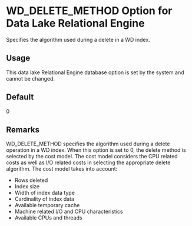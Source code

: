 <!-- loioa668acaf84f21015bb88a6eb8a856991 -->

# WD\_DELETE\_METHOD Option for Data Lake Relational Engine

Specifies the algorithm used during a delete in a WD index.



<a name="loioa668acaf84f21015bb88a6eb8a856991__section_rv2_mvs_swb"/>

## Usage

This data lake Relational Engine database option is set by the system and cannot be changed.



<a name="loioa668acaf84f21015bb88a6eb8a856991__iq_refso_1090"/>

## Default

0



<a name="loioa668acaf84f21015bb88a6eb8a856991__iq_refso_1092"/>

## Remarks

WD\_DELETE\_METHOD specifies the algorithm used during a delete operation in a WD index. When this option is set to 0, the delete method is selected by the cost model. The cost model considers the CPU related costs as well as I/O related costs in selecting the appropriate delete algorithm. The cost model takes into account:

-   Rows deleted
-   Index size
-   Width of index data type
-   Cardinality of index data
-   Available temporary cache
-   Machine related I/O and CPU characteristics
-   Available CPUs and threads

